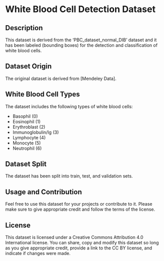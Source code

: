 # White Blood Cell Detection Dataset

## Description
This dataset is derived from the ‘PBC_dataset_normal_DIB’ dataset and it has been labeled (bounding boxes) for the detection and classification of white blood cells.
## Dataset Origin
The original dataset is derived from [Mendeley Data].

## White Blood Cell Types
The dataset includes the following types of white blood cells:
- Basophil (0)
- Eosinophil (1)
- Erythroblast (2)
- Immunoglobulin/Ig (3)
- Lymphocyte (4)
- Monocyte (5)
- Neutrophil (6)


## Dataset Split
The dataset has been split into train, test, and validation sets.

## Usage and Contribution
Feel free to use this dataset for your projects or contribute to it. Please make sure to give appropriate credit and follow the terms of the license.

## License
This dataset is licensed under a Creative Commons Attribution 4.0 International license. You can share, copy and modify this dataset so long as you give appropriate credit, provide a link to the CC BY license, and indicate if changes were made.

